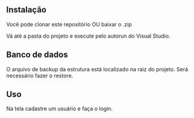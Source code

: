 ## Instalação
Você pode clonar este repositório OU baixar o .zip

Vá até a pasta do projeto e execute pelo autorun do Visual Studio.

## Banco de dados
O arquivo de backup da estrutura está localizado na raiz do projeto.
Será necessário fazer o restore.

## Uso
Na tela cadastre um usuário e faça o login.
